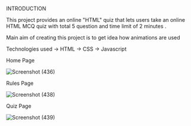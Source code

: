 INTRODUCTION

This project provides an online "HTML" quiz that lets users take an online HTML MCQ quiz with total 5 question and time limit of 2 minutes .

Main aim of creating this project is to get idea how animations are used


Technologies used
-> HTML
-> CSS
-> Javascript

Home Page

![Screenshot (436)](https://user-images.githubusercontent.com/43793485/91220124-51d09e00-e739-11ea-8b7c-933791b13461.png)

Rules Page

![Screenshot (438)](https://user-images.githubusercontent.com/43793485/91220279-8f352b80-e739-11ea-8de5-309598fe6cab.png)

Quiz Page

![Screenshot (439)](https://user-images.githubusercontent.com/43793485/91220324-9f4d0b00-e739-11ea-82f7-e2e2076ce9f2.png)







